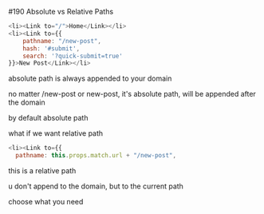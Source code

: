 #190 Absolute vs Relative Paths

```js
<li><Link to="/">Home</Link></li>
<li><Link to={{
    pathname: "/new-post",
    hash: '#submit',
    search: '?quick-submit=true'
}}>New Post</Link></li>
```

absolute path is always appended to your domain

no matter /new-post or new-post, it's absolute path, will be appended after the domain

by default absolute path

what if we want relative path

```js
<li><Link to={{
  pathname: this.props.match.url + "/new-post",
```

this is a relative path

u don't append to the domain, but to the current path

choose what you need

